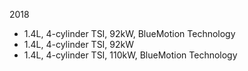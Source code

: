 2018
- 1.4L, 4-cylinder TSI, 92kW, BlueMotion Technology
- 1.4L, 4-cylinder TSI, 92kW
- 1.4L, 4-cylinder TSI, 110kW, BlueMotion Technology
